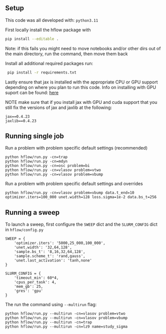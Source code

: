 ## Setup
This code was all developed with:
`
python3.11
`


First locally install the hflow package with

```bash
pip install --editable .
```
Note: if this fails you might need to move notebooks and/or other dirs out of the main directory, run the command, then move them back

Install all additional required packages run:

```bash
 pip install -r requirements.txt
```

Lastly ensure that jax is installed with the appropriate CPU or GPU support depending on where you plan to run this code. Info on installing with GPU suport can be found: [here](https://github.com/google/jax#installation)

NOTE make sure that if you install jax with GPU and cuda support that you still fix the versions of jax and jaxlib at the following:
```
jax==0.4.23
jaxlib==0.4.23
```

## Running single job

Run a problem with problem specific default settings (recommended)
```
python hflow/run.py -cn=trap
python hflow/run.py -cn=mdyn
python hflow/run.py -cn=osc problem=bi
python hflow/run.py -cn=vlasov problem=vtwo
python hflow/run.py -cn=vlasov problem=vbump
```

Run a problem with problem specific default settings and overrides
```
python hflow/run.py -cn=vlasov problem=vbump data.t_end=10 optimizer.iters=100_000 unet.width=128 loss.sigma=1e-2 data.bs_t=256
```

## Running a sweep
To launch a sweep, first configure the `SWEEP` dict and the `SLURM_CONFIG` dict in `hflow/config.py`
```
SWEEP = {
    'optimizer.iters': '5000,25_000,100_000',
    'unet.width': '32,64,128',
    'sample.bs_t': '8,16,32,64,128',
    'sample.scheme_t': 'rand,gauss',
    'unet.last_activation': 'tanh,none'
}
```
```
SLURM_CONFIG = {
    'timeout_min': 60*4,
    'cpus_per_task': 4,
    'mem_gb': 25,
    'gres': 'gpu'
}
```
The run the command using `--multirun` flag:
```
python hflow/run.py --multirun -cn=vlasov problem=vtwo
python hflow/run.py --multirun -cn=vlasov problem=vbump
python hflow/run.py --multirun -cn=trap
python hflow/run.py --multirun -cn=lz9 name=study_sigma
```